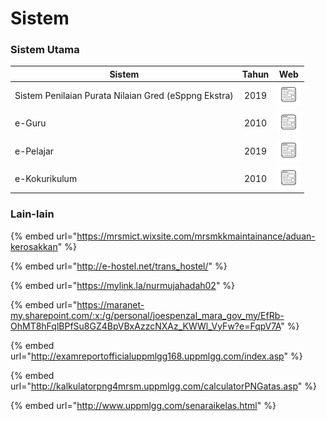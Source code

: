 # Sistem

### Sistem Utama

| Sistem                                           | Tahun | Web                                                                                                                  |
|--------------------------------------------------|:------:|:-----------------------------------------------------------------------------------------------------------------------:|
| Sistem Penilaian Purata Nilaian Gred (eSppng Ekstra) | 2019 | [![Website](website.png)](https://uppmmrsmlangkawi.com/esppng) |
| e-Guru                                           | 2010 | [![Website](website.png)](http://www.mrsmsemporna.edu.my/skoq/contents/Loginguru.asp)                             |
| e-Pelajar                                        | 2019 | [![Website](website.png)](http://www.mrsmkotakinabalu.edu.my/epelajar/login.asp)                                 |
| e-Kokurikulum                                    | 2010 | [![Website](website.png)](http://www.mrsmserting.com/SKOQ/Contents/loginKoq.asp)                                 |

### Lain-lain

{% embed url="https://mrsmict.wixsite.com/mrsmkkmaintainance/aduan-kerosakkan" %}

{% embed url="http://e-hostel.net/trans_hostel/" %}

{% embed url="https://mylink.la/nurmujahadah02" %}

{% embed url="https://maranet-my.sharepoint.com/:x:/g/personal/joespenzal_mara_gov_my/EfRb-OhMT8hFqlBPfSu8GZ4BpVBxAzzcNXAz_KWWl_VyFw?e=FqpV7A" %}

{% embed url="http://examreportofficialuppmlgg168.uppmlgg.com/index.asp" %}

{% embed url="http://kalkulatorpng4mrsm.uppmlgg.com/calculatorPNGatas.asp" %}

{% embed url="http://www.uppmlgg.com/senaraikelas.html" %}
